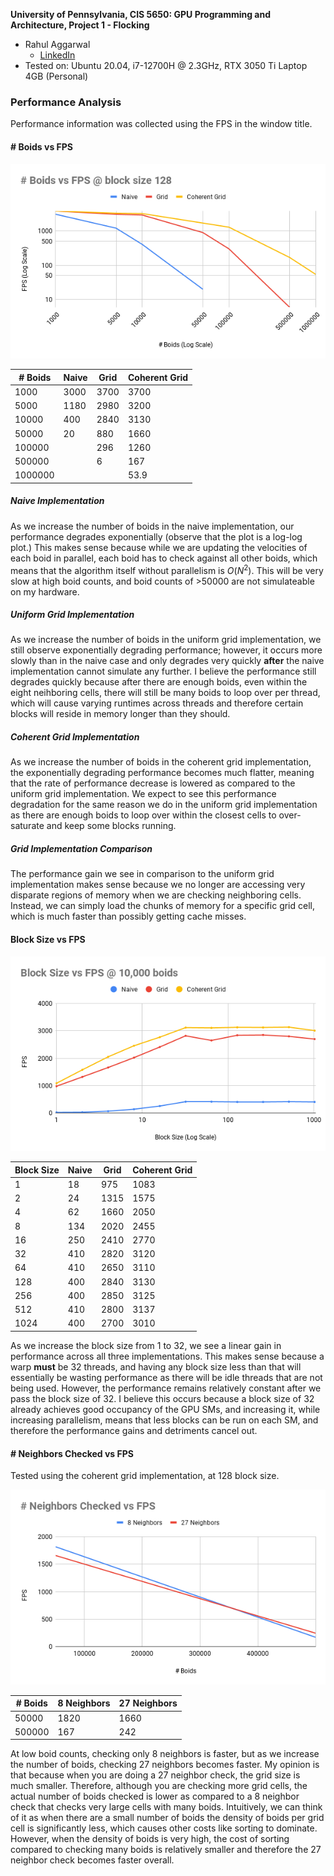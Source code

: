 **University of Pennsylvania, CIS 5650: GPU Programming and Architecture,
Project 1 - Flocking**

* Rahul Aggarwal
  * [LinkedIn](https://www.linkedin.com/in/rahul-aggarwal-32133a1b3/)
* Tested on: Ubuntu 20.04, i7-12700H @ 2.3GHz, RTX 3050 Ti Laptop 4GB (Personal)

### Performance Analysis

Performance information was collected using the FPS in the window title.

#### \# Boids vs FPS
![boids_vs_fps](images/boids_vs_fps.png)

| # Boids | Naive | Grid | Coherent Grid |
| ------- | ----- | ---- | ------------- |
| 1000    | 3000  | 3700 | 3700          |
| 5000    | 1180  | 2980 | 3200          |
| 10000   | 400   | 2840 | 3130          |
| 50000   | 20    | 880  | 1660          |
| 100000  |       | 296  | 1260          |
| 500000  |       | 6    | 167           |
| 1000000 |       |      | 53.9          |

##### Naive Implementation

As we increase the number of boids in the naive implementation, our performance degrades exponentially (observe that the plot is a log-log plot.) This makes sense because while we are updating the velocities of each boid in parallel, each boid has to check against all other boids, which means that the algorithm itself without parallelism is $O(N^2)$. This will be very slow at high boid counts, and boid counts of >50000 are not simulateable on my hardware.

##### Uniform Grid Implementation

As we increase the number of boids in the uniform grid implementation, we still observe exponentially degrading performance; however, it occurs more slowly than in the naive case and only degrades very quickly **after** the naive implementation cannot simulate any further. I believe the performance still degrades quickly because after there are enough boids, even within the eight neihboring cells, there will still be many boids to loop over per thread, which will cause varying runtimes across threads and therefore certain blocks will reside in memory longer than they should.

##### Coherent Grid Implementation

As we increase the number of boids in the coherent grid implementation, the exponentially degrading performance becomes much flatter, meaning that the rate of performance decrease is lowered as compared to the uniform grid implementation. We expect to see this performance degradation for the same reason we do in the uniform grid implementation as there are enough boids to loop over within the closest cells to over-saturate and keep some blocks running. 

##### Grid Implementation Comparison
The performance gain we see in comparison to the uniform grid implementation makes sense because we no longer are accessing very disparate regions of memory when we are checking neighboring cells. Instead, we can simply load the chunks of memory for a specific grid cell, which is much faster than possibly getting cache misses.

#### Block Size vs FPS
![block_size_vs_fps](images/block_size_vs_fps.png)

| Block Size | Naive | Grid | Coherent Grid |
|------------|-------|------|---------------|
| 1          | 18    | 975  | 1083          |
| 2          | 24    | 1315 | 1575          |
| 4          | 62    | 1660 | 2050          |
| 8          | 134   | 2020 | 2455          |
| 16         | 250   | 2410 | 2770          |
| 32         | 410   | 2820 | 3120          |
| 64         | 410   | 2650 | 3110          |
| 128        | 400   | 2840 | 3130          |
| 256        | 400   | 2850 | 3125          |
| 512        | 410   | 2800 | 3137          |
| 1024       | 400   | 2700 | 3010          |

As we increase the block size from 1 to 32, we see a linear gain in performance across all three implementations. This makes sense because a warp **must** be 32 threads, and having any block size less than that will essentially be wasting performance as there will be idle threads that are not being used. However, the performance remains relatively constant after we pass the block size of 32. I believe this occurs because a block size of 32 already achieves good occupancy of the GPU SMs, and increasing it, while increasing parallelism, means that less blocks can be run on each SM, and therefore the performance gains and detriments cancel out.


#### \# Neighbors Checked vs FPS
Tested using the coherent grid implementation, at 128 block size.

![neighbors_checked_vs_fps](images/neighbors_checked_vs_fps.png)


| # Boids | 8 Neighbors | 27 Neighbors |
| ------- | ----------- | ------------ |
| 50000   | 1820        | 1660         |
| 500000  | 167         | 242          |

At low boid counts, checking only 8 neighbors is faster, but as we increase the number of boids, checking 27 neighbors becomes faster. My opinion is that because when you are doing a 27 neighbor check, the grid size is much smaller. Therefore, although you are checking more grid cells, the actual number of boids checked is lower as compared to a 8 neighbor check that checks very large cells with many boids. Intuitively, we can think of it as when there are a small number of boids the density of boids per grid cell is significantly less, which causes other costs like sorting to dominate. However, when the density of boids is very high, the cost of sorting compared to checking many boids is relatively smaller and therefore the 27 neighbor check becomes faster overall.


